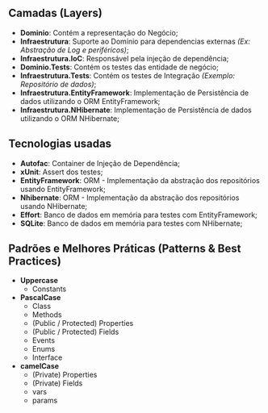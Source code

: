 ## Camadas (Layers)

* **Dominio**: Contém a representação do Negócio;
* **Infraestrutura**: Suporte ao Domínio para dependencias externas _(Ex: Abstração de Log e periféricos)_;
* **Infraestrutura.IoC**: Responsável pela injeção de dependência;
* **Dominio.Tests**: Contém os testes das entidade de negócio;
* **Infraestrutura.Tests**: Contém os testes de Integração _(Exemplo: Repositório de dados)_;
* **Infraestrutura.EntityFramework**: Implementação de Persistência de dados utilizando o ORM EntityFramework;
* **Infraestrutura.NHibernate**: Implementação de Persistência de dados utilizando o ORM NHibernate;

## Tecnologias usadas
* **Autofac**: Container de Injeção de Dependência;
* **xUnit**: Assert dos testes;
* **EntityFramework**: ORM - Implementação da abstração dos repositórios usando EntityFramework;
* **Nhibernate**: ORM - Implementação da abstração dos repositórios usando NHibernate;
* **Effort**: Banco de dados em memória para testes com EntityFramework;
* **SQLite**: Banco de dados em memória para testes com NHibernate;

## Padrões e Melhores Práticas (Patterns & Best Practices)
* **Uppercase**
  * Constants
* **PascalCase**
  * Class 
  * Methods 
  * (Public / Protected) Properties
  * (Public / Protected) Fields
  * Events
  * Enums
  * Interface
* **camelCase**
  * (Private) Properties
  * (Private) Fields
  * vars
  * params
